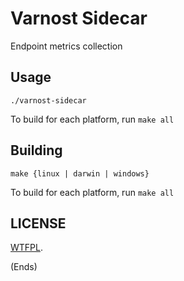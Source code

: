 # Varnost Sidecar

Endpoint metrics collection

## Usage

`./varnost-sidecar`

To build for each platform, run `make all`

## Building

`make {linux | darwin | windows}`

To build for each platform, run `make all`

## LICENSE

[WTFPL](http://www.wtfpl.net/).

(Ends)
